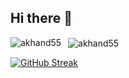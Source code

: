 ## Hi there 👋

<!--
**akhand55/akhand55** is a ✨ _special_ ✨ repository because its `README.md` (this file) appears on your GitHub profile.

Here are some ideas to get you started:

- 🔭 I’m currently working on ...
- 🌱 I’m currently learning ...
- 👯 I’m looking to collaborate on ...
- 🤔 I’m looking for help with ...
- 💬 Ask me about ...
- 📫 How to reach me: ...
- 😄 Pronouns: ...
- ⚡ Fun fact: ...
-->

<p>
  <img align="left" src="https://github-readme-stats.vercel.app/api/top-langs?username=akhand55&show_icons=true&locale=en&layout=compact" alt="akhand55" />
</p>

<p>&nbsp;
  <img align="center" src="https://github-readme-stats.vercel.app/api?username=akhand55&show_icons=true&locale=en" alt="akhand55" />
</p>



 [![GitHub Streak](https://github-readme-streak-stats.herokuapp.com?user=akhand55&theme=highcontrast&hide_border=true)](https://git.io/streak-stats)

